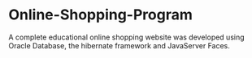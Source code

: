 # Online-Shopping-Program

A complete educational online shopping website was developed using Oracle Database, the hibernate framework and JavaServer Faces.
